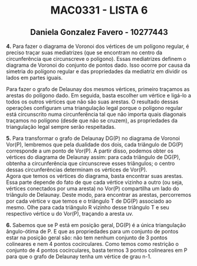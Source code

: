 # <center> MAC0331 - LISTA 6
## <center> Daniela Gonzalez Favero - 10277443

**4.** Para fazer o diagrama de Voronoi dos vértices de um polígono regular, é preciso traçar suas mediatrizes (que se encontram no centro da circunferência que circunscreve o polígono). Essas mediatrizes definem o diagrama de Voronoi do conjunto de pontos dado. Isso ocorre por causa da simetria do polígono regular e das propriedades da mediatriz em dividir os lados em partes iguais.  
  
Para fazer o grafo de Delaunay dos mesmos vértices, primeiro traçamos as arestas do polígono dado.  Em seguida, basta escolher um vértice e ligá-lo a todos os outros vértices que não são suas arestas. O resultado dessas operações configuram uma triangulação legal porque o polígono regular está circunscrito numa circunferência tal que não importa quais diagonais traçamos no polígono (desde que não se cruzem), as propriedades da triangulação legal sempre serão respeitadas.  
  
**5.** Para transformar o grafo de Delaunay DG(P) no diagrama de Voronoi Vor(P), lembremos que pela dualidade dos dois, cada triângulo de DG(P) corresponde a um ponto de Vor(P). A partir disso, podemos obter os vértices do diagrama de Delaunay assim: para cada triângulo de DG(P), obtenha a circunferência que circunscreve esses triângulos; o centro dessas circunferências determinam os vértices de Vor(P).  
Agora que temos os vértices do diagrama, basta encontrar suas arestas. Essa parte depende do fato de que cada vértice vizinho a outro (ou seja, vértices conectados por uma aresta) no Vor(P) compartilha um lado do triângulo de Delaunay. Deste modo, para encontrar as arestas, percorremos por cada vértice v que temos e o triângulo T de DG(P) associado ao mesmo. Olhe para cada triângulo R vizinho desse triângulo T e seu respectivo vértice u do Vor(P), traçando a aresta uv.  

  
**6.** Sabemos que se P está em posição geral, DG(P) é a única triangulação ângulo-ótima de P. E que as propriedades para um conjunto de pontos estar na posição geral são: não tem nenhum conjunto de 3 pontos colineares e nem 4 pontos cocirculares. Como temos como restrição o conjunto de 4 pontos cocirculares, basta termos 3 pontos colineares em P para que o grafo de Delaunay tenha um vértice de grau n-1. 